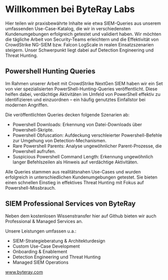 # Willkommen bei ByteRay Labs
Hier teilen wir praxisbewährte Inhalte wie etwa SIEM-Queries aus unserem umfassenden Use-Case-Katalog, die wir in verschiedensten Kundenumgebungen erfolgreich getestet und validiert haben.
Wir möchten die tägliche Arbeit von Security-Teams erleichtern und die Effektivität von CrowdStrike NG-SIEM bzw. Falcon LogScale in realen Einsatzszenarien steigern. Unser Schwerpunkt liegt dabei auf Detection Engineering und Threat Hunting. 

## Powershell Hunting Queries
Im Rahmen unserer Arbeit mit CrowdStrike NextGen SIEM haben wir ein Set von vier spezialisierten PowerShell-Hunting-Queries veröffentlicht. Diese helfen dabei, verdächtige Aktivitäten im Umfeld von PowerShell effektiv zu identifizieren und einzuordnen – ein häufig genutztes Einfallstor bei modernen Angriffen.

Die veröffentlichten Queries decken folgende Szenarien ab:

* Powershell Downloads: Erkennung von Datei-Downloads über Powershell-Skripte.
* Powershell Obfuscation: Aufdeckung verschleierter Powershell-Befehle zur Umgehung von Detection-Mechanismen.
* Rare Powershell Parents: Analyse ungewöhnlicher Parent-Prozesse, die Powershell aufrufen.
* Suspicious Powershell Command Length: Erkennung ungewöhnlich langer Befehlszeilen als Hinweis auf verdächtige Aktivitäten.

Alle Queries stammen aus realitätsnahen Use-Cases und wurden erfolgreich in unterschiedlichen Kundenumgebungen getestet. Sie bieten einen schnellen Einstieg in effektives Threat Hunting mit Fokus auf Powershell-Missbrauch.

## SIEM Professional Services von ByteRay
Neben dem kostenlosen Wissenstransfer hier auf Github bieten wir auch Professional & Managed Services an.

Unsere Leistungen umfassen u.a.:
* SIEM-Strategieberatung & Architekturdesign
* Custom Use-Case Development
* Onboarding & Enablement
* Detection Engineering und Threat Hunting
* Managed SIEM Operations

www.byteray.com
